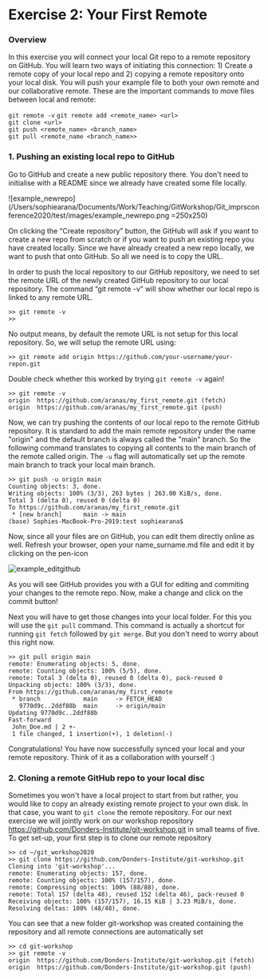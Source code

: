 # Exercise 2: Your First Remote

### Overview
In this exercise you will connect your local Git repo to a remote repository on GitHub.
You will learn two ways of initiating this connection: 1) Create a remote copy of your local repo and 2) copying a remote repository onto your local disk. You will push your example file to both your own remote and our collaborative remote. These are the important commands to move files between local and remote:

 ```git remote -v```
  ```git remote add <remote_name> <url>```   
 ```git clone <url>```  
 ```git push <remote_name> <branch_name>```  
 ```git pull <remote_name <branch_name>>```  

### 1. Pushing an existing local repo to GitHub

Go to GitHub and create a new public repository there. You don't need to initialise with a README since we already have created some file locally.

![example_newrepo](/Users/sophiearana/Documents/Work/Teaching/GitWorkshop/Git_imprsconference2020/test/images/example_newrepo.png =250x250)

On clicking the “Create repository” button, the GitHub will ask if you want to create a new repo from scratch or if you want to push an existing repo you have created locally. Since we have already created a new repo locally, we want to push that onto GitHub. So all we need is to copy the URL.

In order to push the local repository to our GitHub repository, we need to set the remote URL of the newly created GitHub repository to our local repository. The command “git remote -v” will show whether our local repo is linked to any remote URL.

```console
>> git remote -v
>>
```

No output means, by default the remote URL is not setup for this local repository. So, we will setup the remote URL using:

```console
>> git remote add origin https://github.com/your-username/your-repon.git
```

Double check whether this worked by trying ```git remote -v``` again!
```console
>> git remote -v
origin	https://github.com/aranas/my_first_remote.git (fetch)
origin	https://github.com/aranas/my_first_remote.git (push)
```
Now, we can try pushing the contents of our local repo to the remote GitHub repository. It is standard to add the main remote repository under the name "origin" and the default branch is always called the "main" branch. So the following command translates to copying all contents to the main branch of the remote called origin. The ```-u``` flag will automatically set up the remote main branch to track your local main branch.

```console
>> git push -u origin main
Counting objects: 3, done.
Writing objects: 100% (3/3), 263 bytes | 263.00 KiB/s, done.
Total 3 (delta 0), reused 0 (delta 0)
To https://github.com/aranas/my_first_remote.git
 * [new branch]      main -> main
(base) Sophies-MacBook-Pro-2019:test sophiearana$
```

Now, since all your files are on GitHub, you can edit them directly online as well. Refresh your browser, open your name_surname.md file and edit it by clicking on the pen-icon

![example_editgithub](/Users/sophiearana/Documents/Work/Teaching/GitWorkshop/Git_imprsconference2020/test/images/example_editgithub.png)

As you will see GitHub provides you with a GUI for editing and commiting your changes to the remote repo. Now, make a change and click on the commit button!

Next you will have to get those changes into your local folder. For this you will use the ```git pull``` command. This command is actually a shortcut for running ```git fetch``` followed by ```git merge```. But you don't need to worry about this right now.

```console
>> git pull origin main
remote: Enumerating objects: 5, done.
remote: Counting objects: 100% (5/5), done.
remote: Total 3 (delta 0), reused 0 (delta 0), pack-reused 0
Unpacking objects: 100% (3/3), done.
From https://github.com/aranas/my_first_remote
 * branch            main     -> FETCH_HEAD
   9770d9c..2ddf88b  main     -> origin/main
Updating 9770d9c..2ddf88b
Fast-forward
 John_Doe.md | 2 +-
 1 file changed, 1 insertion(+), 1 deletion(-)
```

Congratulations! You have now successfully synced your local and your remote repository. Think of it as a collaboration with yourself :)


### 2. Cloning a remote GitHub repo to your local disc

Sometimes you won't have a local project to start from but rather, you would like to copy an already existing remote project to your own disk. In that case, you want to ```git clone``` the remote repository. For our next exercise we will jointly work on our workshop repository https://github.com/Donders-Institute/git-workshop.git in small teams of five. To get set-up, your first step is to clone our remote repository

```console
>> cd ~/git_workshop2020
>> git clone https://github.com/Donders-Institute/git-workshop.git
Cloning into 'git-workshop'...
remote: Enumerating objects: 157, done.
remote: Counting objects: 100% (157/157), done.
remote: Compressing objects: 100% (88/88), done.
remote: Total 157 (delta 48), reused 152 (delta 46), pack-reused 0
Receiving objects: 100% (157/157), 16.15 KiB | 3.23 MiB/s, done.
Resolving deltas: 100% (48/48), done.

```

You can see that a new folder git-workshop was created containing the repository and all remote connections are automatically set

```console
>> cd git-workshop
>> git remote -v
origin	https://github.com/Donders-Institute/git-workshop.git (fetch)
origin	https://github.com/Donders-Institute/git-workshop.git (push)
```
